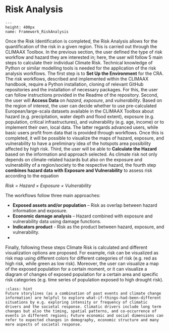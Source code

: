 Risk Analysis
=======================

```{figure} ../../images/Framework_RiskAnalysis.png
---
height: 400px
name: Framework_RiskAnalysis
```

Once the Risk Identification is completed, the Risk Analysis allows for the quantification of the risk in a given region. This is carried out through the CLIMAAX Toolbox. In the previous section, the user defined the type of risk workflow and hazard they are interested in; here, the user will follow 5 main steps to calculate their individual Climate Risk. Technical knowledge of Python or similar modelling tools is needed for the application of the risk analysis workflows.
The first step is to **Set Up the Environment** for the CRA. The risk workflows, described and implemented within the CLIMAAX handbook, require a Python installation, cloning of relevant GitHub repositories and the installation of necessary packages. For this, the user can follow instructions provided in the Readme of the repository.
Second, the user will **Access Data** on *hazard*, *exposure*, and *vulnerability*. Based on the region of interest, the user can decide whether to use pre-calculated European/large-scala datasets available in the CLIMAAX Toolbox about hazard (e.g. precipitation, water depth and flood extent), exposure (e.g. population, critical infrastructures), and vulnerability (e.g. age, income) or to implement their own, local data. The latter regards advanced users, while basic users profit from data that is provided through workflows. Once this is completed, it will be possible to visualize the maps of hazard, exposure, and vulnerability to have a preliminary idea of the hotspots area possibility affected by high risk.
Third, the user will be able to **Calculate the Hazard** based on the information and approach selected. As climate risk not only depends on climate-related hazards but also on the exposure and vulnerability of a region/society to the respective hazard, the fourth step **combines hazard data with Exposure and Vulnerability** to assess risk according to the equation

*Risk = Hazard × Exposure × Vulnerability*

The workflows follow three main approaches:
- **Exposed assets and/or population** – Risk as overlap between hazard information and exposure.
- **Economic damage analysis** – Hazard combined with exposure and vulnerability data using damage functions.
- **Indicators product** - Risk as the product between hazard, exposure, and vulnerability.
- 
Finally, following these steps Climate Risk is calculated and different visualization options are proposed. For example, risk can be visualized as risk map using different colors for different categories of risk (e.g. red as high risk, while green as low risk). Moreover, the user can visualize a map of the exposed population for a certain moment, or it can visualize a diagram of changes of exposed population for a certain area and specific risk categories (e.g. time series of population exposed to high drought risk).

```{admonition} Event-based climate storylines as complementary approach
:class: hint
Future storylines (as a combination of past events and climate change information) are helpful to explore what-if-things-had-been-different situations by e.g. exploring intensity or frequency of climatic drivers and the societal response. Climatic drivers include long term changes but also the timing, spatial patterns, and co-occurrence of events in different regions; Future economic and social dimensions can refer to expected changes in demography, economic structure and many more aspects of societal response.
```
